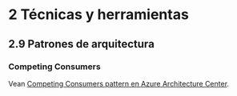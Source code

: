# 2 Técnicas y herramientas

## 2.9 Patrones de arquitectura

### Competing Consumers

Vean [Competing Consumers pattern en Azure Architecture
Center](https://learn.microsoft.com/en-us/azure/architecture/patterns/competing-consumers).
